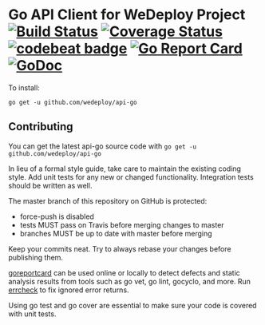 # Go API Client for WeDeploy Project [![Build Status](http://img.shields.io/travis/wedeploy/api-go/master.svg?style=flat)](https://travis-ci.org/wedeploy/api-go) [![Coverage Status](https://coveralls.io/repos/wedeploy/api-go/badge.svg)](https://coveralls.io/r/wedeploy/api-go) [![codebeat badge](https://codebeat.co/badges/20267bde-2111-4bdf-a101-78d062a7cc99)](https://codebeat.co/projects/github-com-wedeploy-api-go) [![Go Report Card](https://goreportcard.com/badge/github.com/wedeploy/api-go)](https://goreportcard.com/report/github.com/wedeploy/api-go) [![GoDoc](https://godoc.org/github.com/wedeploy/api-go?status.svg)](https://godoc.org/github.com/wedeploy/api-go)

To install:

`
go get -u github.com/wedeploy/api-go
`

## Contributing
You can get the latest api-go source code with `go get -u github.com/wedeploy/api-go`

In lieu of a formal style guide, take care to maintain the existing coding style. Add unit tests for any new or changed functionality. Integration tests should be written as well.

The master branch of this repository on GitHub is protected:
* force-push is disabled
* tests MUST pass on Travis before merging changes to master
* branches MUST be up to date with master before merging

Keep your commits neat. Try to always rebase your changes before publishing them.

[goreportcard](https://goreportcard.com/report/github.com/wedeploy/api-go) can be used online or locally to detect defects and static analysis results from tools such as go vet, go lint, gocyclo, and more. Run [errcheck](https://github.com/kisielk/errcheck) to fix ignored error returns.

Using go test and go cover are essential to make sure your code is covered with unit tests.
